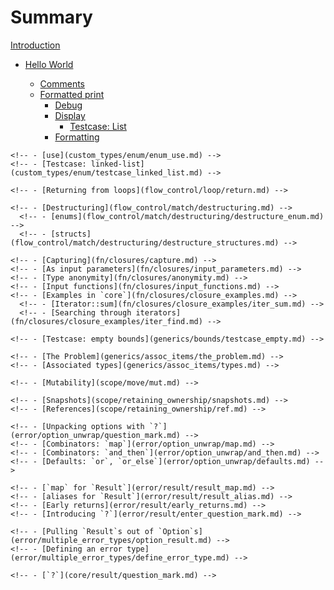 # Summary

[Introduction](index.md)

- [Hello World](hello.md)

  - [Comments](hello/comment.md)
  - [Formatted print](hello/print.md)
    - [Debug](hello/print/print_debug.md)
    - [Display](hello/print/print_display.md)
      - [Testcase: List](hello/print/print_display/testcase_list.md)
    - [Formatting](hello/print/fmt.md)

<!-- - [Primitives](primitives.md) -->

  <!-- - [Literals and operators](primitives/literals.md) -->
  <!-- - [Tuples](primitives/tuples.md) -->
  <!-- - [Arrays and Slices](primitives/array.md) -->

<!-- - [Custom Types](custom_types.md) -->

  <!-- - [Structures](custom_types/structs.md) -->
  <!-- - [Enums](custom_types/enum.md) -->
    <!-- - [use](custom_types/enum/enum_use.md) -->
    <!-- - [Testcase: linked-list](custom_types/enum/testcase_linked_list.md) -->
  <!-- - [constants](custom_types/constants.md) -->

<!-- - [Variable Bindings](variable_bindings.md) -->

  <!-- - [Mutability](variable_bindings/mut.md) -->
  <!-- - [Scope and Shadowing](variable_bindings/scope.md) -->
  <!-- - [Freezing](variable_bindings/freeze.md) -->

<!-- - [Types](types.md) -->

  <!-- - [Literals](types/literals.md) -->
  <!-- - [Inference](types/inference.md) -->
  <!-- - [Aliasing](types/alias.md) -->

<!-- - [Conversion](conversion.md) -->

  <!-- - [`From` and `Into`](conversion/into.md) -->
  <!-- - [`TryFrom` and `TryInto`](conversion/try_into.md) -->
  <!-- - [To and from `String`s](conversion/bytearray.md) -->

<!-- - [Expressions](expression.md) -->

<!-- - [Flow of Control](flow_control.md) -->

  <!-- - [if/else](flow_control/if_else.md) -->
  <!-- - [loop](flow_control/loop.md) -->
    <!-- - [Returning from loops](flow_control/loop/return.md) -->
  <!-- - [while](flow_control/while.md) -->
  <!-- - [for and range](flow_control/for.md) -->
  <!-- - [match](flow_control/match.md) -->
    <!-- - [Destructuring](flow_control/match/destructuring.md) -->
      <!-- - [enums](flow_control/match/destructuring/destructure_enum.md) -->
      <!-- - [structs](flow_control/match/destructuring/destructure_structures.md) -->
  <!-- - [if let](flow_control/if_let.md) -->
  <!-- - [while let](flow_control/while_let.md) -->

<!-- - [Functions](fn.md) -->

  <!-- - [Methods](fn/methods.md) -->
  <!-- - [Closures](fn/closures.md) -->
    <!-- - [Capturing](fn/closures/capture.md) -->
    <!-- - [As input parameters](fn/closures/input_parameters.md) -->
    <!-- - [Type anonymity](fn/closures/anonymity.md) -->
    <!-- - [Input functions](fn/closures/input_functions.md) -->
    <!-- - [Examples in `core`](fn/closures/closure_examples.md) -->
      <!-- - [Iterator::sum](fn/closures/closure_examples/iter_sum.md) -->
      <!-- - [Searching through iterators](fn/closures/closure_examples/iter_find.md) -->
  <!-- - [Higher Order Functions](fn/hof.md) -->

<!-- - [Modules](mod.md) -->

  <!-- - [Visibility](mod/visibility.md) -->
  <!-- - [Struct visibility](mod/struct_visibility.md) -->
  <!-- - [The `use` declaration](mod/use.md) -->
  <!-- - [`super` and `self`](mod/super.md) -->
  <!-- - [File hierarchy](mod/split.md) -->

<!-- - [Crates](crates.md) -->

<!-- - [Scarb](scarb.md) -->

  <!-- - [Dependencies](scarb/deps.md) -->
  <!-- - [Tests](scarb/test.md) -->

<!-- - [Attributes](attribute.md) -->

  <!-- - [`unused_imports`](attribute/unused.md) -->
  <!-- - [`cfg`](attribute/cfg.md) -->

<!-- - [Generics](generics.md) -->

  <!-- - [Functions](generics/gen_fn.md) -->
  <!-- - [Traits](generics/gen_trait.md) -->
  <!-- - [Implementation](generics/impl.md) -->
  <!-- - [Bounds](generics/bounds.md) -->
    <!-- - [Testcase: empty bounds](generics/bounds/testcase_empty.md) -->
  <!-- - [Multiple bounds](generics/multi_bounds.md) -->
  <!-- - [Associated items](generics/assoc_items.md) -->
    <!-- - [The Problem](generics/assoc_items/the_problem.md) -->
    <!-- - [Associated types](generics/assoc_items/types.md) -->

<!-- - [Scoping rules](scope.md) -->

  <!-- - [RAII](scope/raii.md) -->
  <!-- - [Ownership, and moves](scope/move.md) -->
    <!-- - [Mutability](scope/move/mut.md) -->
  <!-- - [Retaining Ownership](scope/retaining_ownership.md) -->
    <!-- - [Snapshots](scope/retaining_ownership/snapshots.md) -->
    <!-- - [References](scope/retaining_ownership/ref.md) -->

<!-- - [Traits](trait.md) -->

  <!-- - [Derive](trait/derive.md) -->
  <!-- - [Operator Overloading](trait/ops.md) -->
  <!-- - [Drop and Destruct](trait/drop.md) -->
  <!-- - [Iterators](trait/iter.md) -->
  <!-- - [Clone](trait/clone.md) -->
  <!-- - [Disambiguating overlapping traits](trait/disambiguating.md) -->

<!-- - [Error handling](error.md) -->

  <!-- - [`panic`](error/panic.md) -->
  <!-- - [`Option` & `unwrap`](error/option_unwrap.md) -->
    <!-- - [Unpacking options with `?`](error/option_unwrap/question_mark.md) -->
    <!-- - [Combinators: `map`](error/option_unwrap/map.md) -->
    <!-- - [Combinators: `and_then`](error/option_unwrap/and_then.md) -->
    <!-- - [Defaults: `or`, `or_else`](error/option_unwrap/defaults.md) -->
  <!-- - [`Result`](error/result.md) -->
    <!-- - [`map` for `Result`](error/result/result_map.md) -->
    <!-- - [aliases for `Result`](error/result/result_alias.md) -->
    <!-- - [Early returns](error/result/early_returns.md) -->
    <!-- - [Introducing `?`](error/result/enter_question_mark.md) -->
  <!-- - [Multiple error types](error/multiple_error_types.md) -->
    <!-- - [Pulling `Result`s out of `Option`s](error/multiple_error_types/option_result.md) -->
    <!-- - [Defining an error type](error/multiple_error_types/define_error_type.md) -->

<!-- - [Core library types](core.md) -->

  <!-- - [Dictionaries](core/dict.md) -->
  <!-- - [Box and Memory Segments](core/box.md) -->
  <!-- - [ByteArrays](core/bytearrays.md) -->
  <!-- - [`Option`](core/option.md) -->
  <!-- - [`Result`](core/result.md) -->
    <!-- - [`?`](core/result/question_mark.md) -->
  <!-- - [`panic!`](core/panic.md) -->

<!-- - [Testing](testing.md) -->

  <!-- - [Unit testing](testing/unit_testing.md) -->
  <!-- - [Integration testing](testing/integration_testing.md) -->
  <!-- - [Dev-dependencies](testing/dev_dependencies.md) -->

<!-- - [Meta](meta.md) -->
  <!-- - [Documentation](meta/doc.md) -->
  <!-- - [Playground](meta/playground.md) -->
